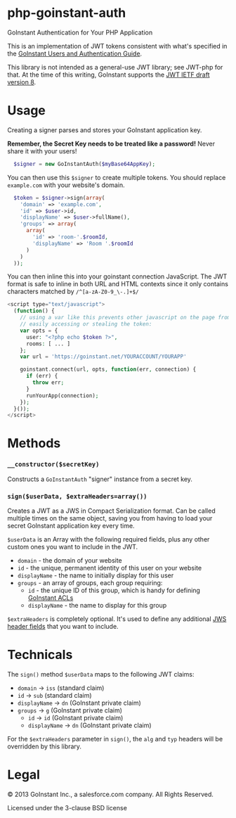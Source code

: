 # php-goinstant-auth

GoInstant Authentication for Your PHP Application

This is an implementation of JWT tokens consistent with what's specified in the
[GoInstant Users and Authentication
Guide](https://developers.goinstant.com/v1/guides/users_and_authentication.html).

This library is not intended as a general-use JWT library; see JWT-php for
that. At the time of this writing, GoInstant supports the [JWT IETF draft
version 8](https://tools.ietf.org/html/draft-ietf-oauth-json-web-token-08).


# Usage

Creating a signer parses and stores your GoInstant application key.

**Remember, the Secret Key needs to be treated like a password!** Never share
it with your users!

```php
  $signer = new GoInstantAuth($myBase64AppKey);
```

You can then use this `$signer` to create multiple tokens.  You should replace
`example.com` with your website's domain.

```php
  $token = $signer->sign(array(
    'domain' => 'example.com',
    'id' => $user->id,
    'displayName' => $user->fullName(),
    'groups' => array(
      array(
        'id' => 'room-'.$roomId,
        'displayName' => 'Room '.$roomId
      )
    )
  ));
```

You can then inline this into your goinstant connection JavaScript.  The JWT format is safe to inline in both URL and HTML contexts since it only contains characters matched by `/^[a-zA-Z0-9_\-.]+$/`

```php
<script type="text/javascript">
  (function() {
    // using a var like this prevents other javascript on the page from
    // easily accessing or stealing the token:
    var opts = {
      user: "<?php echo $token ?>",
      rooms: [ ... ]
    };
    var url = 'https://goinstant.net/YOURACCOUNT/YOURAPP'

    goinstant.connect(url, opts, function(err, connection) {
      if (err) {
        throw err;
      }
      runYourApp(connection);
    });
  }());
</script>
```

# Methods

### `__constructor($secretKey)`

Constructs a `GoInstantAuth` "signer" instance from a secret key.

### `sign($userData, $extraHeaders=array())`

Creates a JWT as a JWS in Compact Serialization format.  Can be called multiple times on the same object, saving you from having to load your secret GoInstant application key every time.

`$userData` is an Array with the following required fields, plus any other
custom ones you want to include in the JWT.
- `domain` - the domain of your website
- `id` - the unique, permanent identity of this user on your website
- `displayName` - the name to initially display for this user
- `groups` - an array of groups, each group requiring:
  - `id` - the unique ID of this group, which is handy for defining [GoInstant ACLs](https://developers.goinstant.com/v1/guides/creating_and_managing_acl.html)
  - `displayName` - the name to display for this group

`$extraHeaders` is completely optional.  It's used to define any additional
[JWS header fields](http://tools.ietf.org/html/draft-ietf-jose-json-web-signature-11#section-4.1)
that you want to include.

# Technicals

The `sign()` method `$userData` maps to the following JWT claims:
- `domain` -> `iss` (standard claim)
- `id` -> `sub` (standard claim)
- `displayName` -> `dn` (GoInstant private claim)
- `groups` -> `g` (GoInstant private claim)
  - `id` -> `id` (GoInstant private claim)
  - `displayName` -> `dn` (GoInstant private claim)

For the `$extraHeaders` parameter in `sign()`, the `alg` and `typ` headers will
be overridden by this library.

# Legal

&copy; 2013 GoInstant Inc., a salesforce.com company.  All Rights Reserved.

Licensed under the 3-clause BSD license

